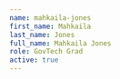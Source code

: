 ```yaml
---
name: mahkaila-jones
first_name: Mahkaila
last_name: Jones
full_name: Mahkaila Jones
role: GovTech Grad
active: true
---
```


